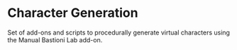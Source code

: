 # Character Generation #


Set of add-ons and scripts to procedurally generate virtual characters using the Manual Bastioni Lab add-on.
